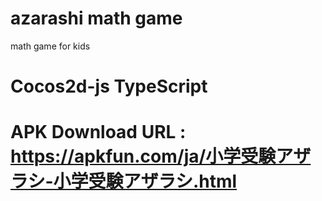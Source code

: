 # azarashi math game
math game for kids

# Cocos2d-js TypeScript

# APK Download URL : https://apkfun.com/ja/小学受験アザラシ-小学受験アザラシ.html
